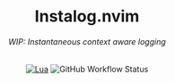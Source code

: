 <div align="center">
  <h1 align="center">Instalog.nvim</h1>
  <h6>WIP: Instantaneous context aware logging</h6>

[![Lua](https://img.shields.io/badge/Lua-blue.svg?style=for-the-badge&logo=lua)](http://www.lua.org)
![GitHub Workflow Status](https://img.shields.io/github/actions/workflow/status/ellisonleao/nvim-plugin-template/default.yml?branch=main&style=for-the-badge)

</div>
